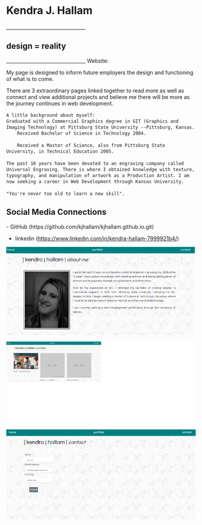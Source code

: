 <h1><b>Kendra J. Hallam</b></h1>
_________________________________
<h2>design = reality</h2>
_________________________________
Website: 


My page is designed to inform future employers the design and functioning of what is to come. 

There are 3 extraordinary pages linked together to read more as well as connect and view additional projects and believe me there will be more as the journey continues in web development. 

    A little background about myself:
    Graduated with a Commercial Graphics degree in GIT (Graphics and Imaging Technology) at Pittsburg State University --Pittsburg, Kansas.
        Received Bachelor of Science in Technology 2004.

        Received a Master of Science, also from Pittsburg State University, in Technical Education 2005.

    The past 10 years have been devoted to an engraving company called Universal Engraving. There is where I obtained knowledge with texture, typography, and manipulation of artwork as a Production Artist. I am now seeking a career in Web Development through Kansas University. 
    
    "You're never too old to learn a new skill".

<h2>Social Media Connections</h2>
- GitHub (https://github.com/kjhallam/kjhallam.github.io.git)

- linkedin (https://www.linkedin.com/in/kendra-hallam-7999921b4/)

![Index](/images/index.png)

![Portfolio](/images/portfolio.png)

![Contact](/images/contact.png)


